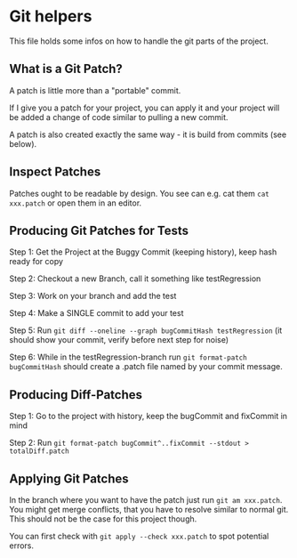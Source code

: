 # Git helpers 

This file holds some infos on how to handle the git parts of the project. 

## What is a Git Patch? 

A patch is little more than a "portable" commit.

If I give you a patch for your project, you can apply it and your project will be added a change of code similar to pulling a new commit.

A patch is also created exactly the same way - it is build from commits (see below).

## Inspect Patches 

Patches ought to be readable by design. 
You see can e.g. cat them `cat xxx.patch` or open them in an editor. 

## Producing Git Patches for Tests

Step 1: Get the Project at the Buggy Commit (keeping history), keep hash ready for copy

Step 2: Checkout a new Branch, call it something like testRegression

Step 3: Work on your branch and add the test

Step 4: Make a SINGLE commit to add your test

Step 5: Run `git diff --oneline --graph bugCommitHash testRegression` (it should show your commit, verify before next step for noise)

Step 6: While in the testRegression-branch run `git format-patch bugCommitHash` should create a .patch file named by your commit message.

## Producing Diff-Patches 

Step 1: Go to the project with history, keep the bugCommit and fixCommit in mind

Step 2: Run `git format-patch bugCommit^..fixCommit --stdout > totalDiff.patch`

## Applying Git Patches 

In the branch where you want to have the patch just run `git am xxx.patch`. You might get merge conflicts, that you have to resolve similar to normal git. 
This should not be the case for this project though.

You can first check with `git apply --check xxx.patch` to spot potential errors.
